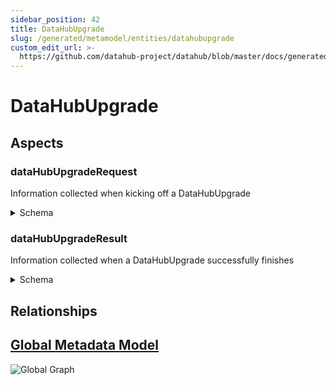 ```yaml
---
sidebar_position: 42
title: DataHubUpgrade
slug: /generated/metamodel/entities/datahubupgrade
custom_edit_url: >-
  https://github.com/datahub-project/datahub/blob/master/docs/generated/metamodel/entities/dataHubUpgrade.md
---
```


# DataHubUpgrade

## Aspects

### dataHubUpgradeRequest

Information collected when kicking off a DataHubUpgrade

<details>
<summary>Schema</summary>

```javascript
{
  "type": "record",
  "Aspect": {
    "name": "dataHubUpgradeRequest"
  },
  "name": "DataHubUpgradeRequest",
  "namespace": "com.linkedin.upgrade",
  "fields": [
    {
      "type": "long",
      "name": "timestampMs",
      "doc": "Timestamp when we started this DataHubUpgrade"
    },
    {
      "type": "string",
      "name": "version",
      "doc": "Version of this upgrade"
    }
  ],
  "doc": "Information collected when kicking off a DataHubUpgrade"
}
```

</details>

### dataHubUpgradeResult

Information collected when a DataHubUpgrade successfully finishes

<details>
<summary>Schema</summary>

```javascript
{
  "type": "record",
  "Aspect": {
    "name": "dataHubUpgradeResult"
  },
  "name": "DataHubUpgradeResult",
  "namespace": "com.linkedin.upgrade",
  "fields": [
    {
      "type": "long",
      "name": "timestampMs",
      "doc": "Timestamp when we started this DataHubUpgrade"
    },
    {
      "type": [
        "null",
        {
          "type": "map",
          "values": "string"
        }
      ],
      "name": "result",
      "default": null,
      "doc": "Result map to place helpful information about this upgrade job"
    }
  ],
  "doc": "Information collected when a DataHubUpgrade successfully finishes"
}
```

</details>

## Relationships

## [Global Metadata Model](https://github.com/datahub-project/datahub/raw/master/docs/imgs/datahub-metadata-model.png)

![Global Graph](https://github.com/datahub-project/datahub/raw/master/docs/imgs/datahub-metadata-model.png)
